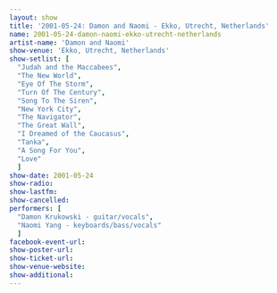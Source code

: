 ```yaml
---
layout: show
title: '2001-05-24: Damon and Naomi - Ekko, Utrecht, Netherlands'
name: 2001-05-24-damon-naomi-ekko-utrecht-netherlands
artist-name: 'Damon and Naomi'
show-venue: 'Ekko, Utrecht, Netherlands'
show-setlist: [
  "Judah and the Maccabees",
  "The New World",
  "Eye Of The Storm",
  "Turn Of The Century",
  "Song To The Siren",
  "New York City",
  "The Navigator",
  "The Great Wall",
  "I Dreamed of the Caucasus",
  "Tanka",
  "A Song For You",
  "Love"
  ]
show-date: 2001-05-24
show-radio: 
show-lastfm: 
show-cancelled: 
performers: [
  "Damon Krukowski - guitar/vocals",
  "Naomi Yang - keyboards/bass/vocals"
  ]
facebook-event-url: 
show-poster-url: 
show-ticket-url: 
show-venue-website: 
show-additional: 
---
```


